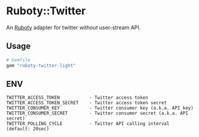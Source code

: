 # Ruboty::Twitter
An [Ruboty](https://github.com/r7kamura/ruboty) adapter for twitter *without* user-stream API.

## Usage
```ruby
# Gemfile
gem "ruboty-twitter-light"
```

## ENV
```
TWITTER_ACCESS_TOKEN           - Twitter access token
TWITTER_ACCESS_TOKEN_SECRET    - Twitter access token secret
TWITTER_CONSUMER_KEY           - Twitter consumer key (a.k.a. API key)
TWITTER_CONSUMER_SECRET        - Twitter consumer secret (a.k.a. API secret)
TWITTER_POLLING_CYCLE          - Twitter API calling interval (default: 20sec)
```
